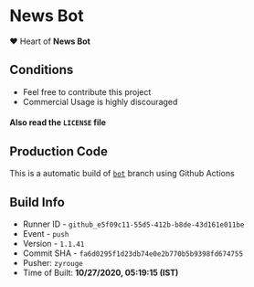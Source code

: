 # News Bot

❤️ Heart of **News Bot**

## Conditions

-   Feel free to contribute this project
-   Commercial Usage is highly discouraged

#### Also read the `LICENSE` file


## Production Code
This is a automatic build of [`bot`](https://github.com/zyrouge/news-discord/tree/bot) branch using Github Actions
## Build Info
* Runner ID - `github_e5f09c11-55d5-412b-b8de-43d161e011be`
* Event - `push`
* Version - `1.1.41`
* Commit SHA - `fa6d0295f1d23db74e0e2b770b5b9398fd674755`
* Pusher: `zyrouge`
* Time of Built: **10/27/2020, 05:19:15 (IST)**